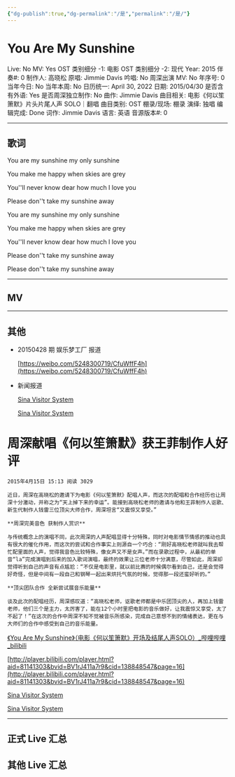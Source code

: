 ```yaml
---
{"dg-publish":true,"dg-permalink":"/是","permalink":"/是/"}
---
```



# You Are My Sunshine

Live: No
MV: Yes
OST 类别细分 -1: 电影
OST 类别细分 -2: 现代
Year: 2015
伴奏#: 0
制作人: 高晓松
原唱: Jimmie Davis
吟唱: No
周深出演 MV: No
年序号: 0
当年今日: No
当年本周: No
日历统一: April 30, 2022
日期: 2015/04/30
是否含有外语: Yes
是否周深独立制作: No
曲作: Jimmie Davis
曲目相关: 电影《何以笙箫默》片头片尾人声 SOLO｜翻唱
曲目类别: OST
棚录/现场: 棚录
演绎: 独唱
编辑完成: Done
词作: Jimmie Davis
语言: 英语
音源版本#: 0

---

## 歌词

You are my sunshine my only sunshine

You make me happy when skies are grey

You''ll never know dear how much I love you

Please don''t take my sunshine away

You are my sunshine my only sunshine

You make me happy when skies are grey

You''ll never know dear how much I love you

Please don''t take my sunshine away

Please don''t take my sunshine away

---

## MV

---

## 其他

- 20150428 期 娱乐梦工厂 报道

    [https://weibo.com/5248300719/CfuWffF4h](https://weibo.com/5248300719/CfuWffF4h)

- 新闻报道

    [Sina Visitor System](https://weibo.com/5248300719/Cdo9d3hPe)

    [Sina Visitor System](https://weibo.com/p/1001603831910076929001)

# 周深献唱《何以笙箫默》获王菲制作人好评

    2015年4月15日 15:13 阅读 3029
    
    近日，周深在高晓松的邀请下为电影《何以笙箫默》配唱人声，而这次的配唱和合作经历也让周深十分激动，并称之为“天上掉下来的幸运”。能接到高晓松老师的邀请与他和王菲制作人讴歌、新生代制作人钱雷三位顶尖大师合作，周深坦言“又震惊又享受。”
    
    **周深完美音色 获制作人赏识**
    
    与传统概念上的演唱不同，此次周深的人声配唱显得十分特殊，同时对电影情节情感的推动也具有很大的催化作用，而这次的尝试和合作事实上则源自一个巧合：“刚好高晓松老师就叫我去帮忙配里面的人声，觉得我音色比较特殊，像女声又不是女声。”而在录歌过程中，从最初的单音“la”完成演唱到后来的加入歌词演唱，最终的效果让三位老师十分满意，尽管如此，周深却觉得听到自己的声音有点尴尬：“不仅是电影里，就以前比赛的时候偶尔看到自己，还是会觉得好奇怪，但是中间有一段自己和钢琴一起出来烘托气氛的时候，觉得那一段还蛮好听的。”
    
    **顶尖团队合作 全新尝试展音乐能量**
    
    谈及此次的配唱经历，周深感叹道：“高晓松老师，讴歌老师都是中乐团顶尖的人，再加上钱雷老师，他们三个是主力，太厉害了，能在12个小时里把电影的音乐做好，让我震惊又享受，太了不起了！”在这次的合作中周深不知不觉被音乐所感染，完成自己意想不到的情绪表达，更在与大师们的合作中感受到自己的音乐能量。
    

[《You Are My Sunshine》（电影《何以笙箫默》开场及结尾人声SOLO）_哔哩哔哩_bilibili](https://www.bilibili.com/video/BV1rJ411a7r9?p=16&share_source=copy_web&vd_source=406ce9b39d3d4a2212b3cfada1607072)

[http://player.bilibili.com/player.html?aid=81141303&bvid=BV1rJ411a7r9&cid=138848547&page=16](http://player.bilibili.com/player.html?aid=81141303&bvid=BV1rJ411a7r9&cid=138848547&page=16)

[Sina Visitor System](https://weibo.com/6466290670/IouFxEMZ7?from=page_1005056466290670_profile&wvr=6&mod=weibotime)

[Sina Visitor System](https://weibo.com/5088066090/CekKwqBgU)

---

## 正式 Live 汇总

## 其他 Live 汇总
